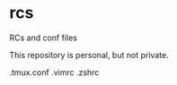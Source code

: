rcs
===

RCs and conf files


This repository is personal, but not private.


.tmux.conf
.vimrc
.zshrc
